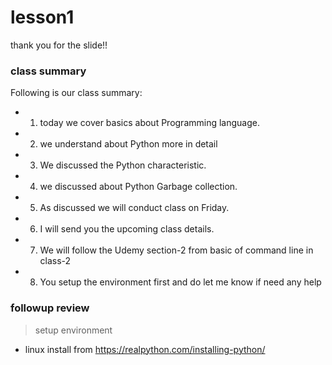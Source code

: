 # lesson1 

thank you for the slide!!

### class summary
Following is our class summary:
- 1) today we cover basics about Programming language.
- 2) we understand about Python more in detail
- 3) We discussed the Python characteristic.
- 4) we discussed about Python Garbage collection.
- 5) As discussed we will conduct class on Friday.
- 6) I will send you the upcoming class details.
- 7) We will follow the Udemy section-2 from basic of command line in class-2
- 8) You setup the environment first and do let me know if need any help

### followup review
> setup environment 
- linux install from https://realpython.com/installing-python/